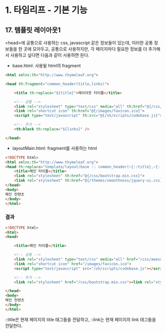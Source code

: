 # 1. 타임리프 - 기본 기능
## 17. 템플릿 레이아웃1
\<head>에 공통으로 사용하는 css, javascript 같은 정보들이 있는데, 이러한 공통 정보들을 한 곳에 모아두고, 공통으로 사용하지만,
각 페이지마다 필요한 정보를 더 추가해서 사용하고 싶다면 다음과 같이 사용하면 된다.
- base.html: 사용될 html의 fragment
```html
<html xmlns:th="http://www.thymeleaf.org">

<head th:fragment="common_header(title,links)">

    <title th:replace="${title}">레이아웃 타이틀</title>

    <!-- 공통 -->
    <link rel="stylesheet" type="text/css" media="all" th:href="@{/css/awesomeapp.css}">
    <link rel="shortcut icon" th:href="@{/images/favicon.ico}">
    <script type="text/javascript" th:src="@{/sh/scripts/codebase.js}"></script>

    <!-- 추가 -->
    <th:block th:replace="${links}" />

</head>
```
- layoutMain.html: fragment를 사용하는 html
```html
<!DOCTYPE html>
<html xmlns:th="http://www.thymeleaf.org">
<head th:replace="template/layout/base :: common_header(~{::title},~{::link})">
    <title>메인 타이틀</title>
    <link rel="stylesheet" th:href="@{/css/bootstrap.min.css}">
    <link rel="stylesheet" th:href="@{/themes/smoothness/jquery-ui.css}">
</head>
<body>
메인 컨텐츠
</body>
</html>
```
### 결과
```html
<!DOCTYPE html>
<html>
<head>

    <title>메인 타이틀</title>

    <!-- 공통 -->
    <link rel="stylesheet" type="text/css" media="all" href="/css/awesomeapp.css">
    <link rel="shortcut icon" href="/images/favicon.ico">
    <script type="text/javascript" src="/sh/scripts/codebase.js"></script>

    <!-- 추가 -->
    <link rel="stylesheet" href="/css/bootstrap.min.css"><link rel="stylesheet" href="/themes/smoothness/jquery-ui.css">

</head>
<body>
메인 컨텐츠
</body>
</html>
```
::title은 현재 페이지의 title 태그들을 전달하고, ::link는 현재 페이지의 link 태그들을 전달한다.
